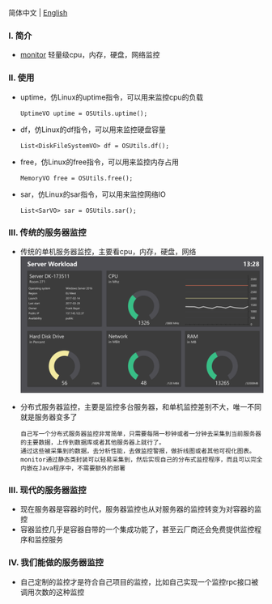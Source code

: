 简体中文 | [English](./README.md)

### Ⅰ. 简介

- [monitor](https://github.com/zfoo-project/zfoo/blob/main/storage/README.md) 轻量级cpu，内存，硬盘，网络监控

### Ⅱ. 使用

- uptime，仿Linux的uptime指令，可以用来监控cpu的负载
  ```
  UptimeVO uptime = OSUtils.uptime();
  ```

- df，仿Linux的df指令，可以用来监控硬盘容量
  ```
  List<DiskFileSystemVO> df = OSUtils.df();
  ```


- free，仿Linux的free指令，可以用来监控内存占用
  ```
  MemoryVO free = OSUtils.free();
  ```


- sar，仿Linux的sar指令，可以用来监控网络IO
  ```
  List<SarVO> sar = OSUtils.sar();
  ```

### Ⅲ. 传统的服务器监控

- 传统的单机服务器监控，主要看cpu，内存，硬盘，网络
  ![Image text](../doc/image/monitor/monitor01.png)

- 分布式服务器监控，主要是监控多台服务器，和单机监控差别不大，唯一不同就是服务器变多了
  ```
  自己写一个分布式服务器监控非常简单，只需要每隔一秒钟或者一分钟去采集到当前服务器的主要数据，上传到数据库或者其他服务器上就行了。
  通过这些被采集到的数据，去分析性能，去做监控警报，做折线图或者其他可视化图表。
  monitor通过静态类封装可以轻易采集到，然后实现自己的分布式监控程序，而且可以完全内嵌在Java程序中，不需要额外的部署
  ```

### Ⅲ. 现代的服务器监控

- 现在服务器是容器的时代，服务器监控也从对服务器的监控转变为对容器的监控
- 容器监控几乎是容器自带的一个集成功能了，甚至云厂商还会免费提供监控程序和监控服务

### Ⅳ. 我们能做的服务器监控

- 自己定制的监控才是符合自己项目的监控，比如自己实现一个监控rpc接口被调用次数的这种监控
